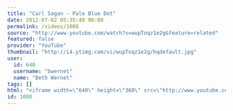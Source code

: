 ```yaml
---
title: "Carl Sagan - Pale Blue Dot"
date: 2012-07-02 05:35:49 00:00
permalink: /videos/1008
source: "http://www.youtube.com/watch?v=wupToqz1e2g&feature=related"
featured: false
provider: "YouTube"
thumbnail: "http://i4.ytimg.com/vi/wupToqz1e2g/hqdefault.jpg"
user:
  id: 640
  username: "bwernet"
  name: "Beth Wernet"
tags: []
html: "<iframe width=\"640\" height=\"360\" src=\"http://www.youtube.com/embed/wupToqz1e2g?wmode=transparent&fs=1&feature=oembed\" frameborder=\"0\" allowfullscreen></iframe>"
id: 1008
---
```


